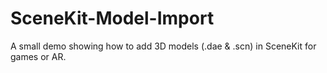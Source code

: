 # SceneKit-Model-Import
A small demo showing how to add 3D models (.dae &amp; .scn) in SceneKit for games or AR.

